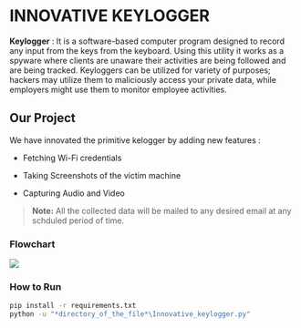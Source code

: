 # INNOVATIVE KEYLOGGER
**Keylogger** : It is a software-based computer program designed to record any input from the keys from the keyboard. Using this utility it works as a spyware where clients are unaware their activities are being followed and are being tracked. Keyloggers can be utilized for variety of purposes; hackers may utilize them to maliciously access your private data, while employers might use them to monitor employee activities.

## Our Project
We have innovated the primitive kelogger by adding new features :
- Fetching Wi-Fi credentials

- Taking Screenshots of the victim machine

- Capturing Audio and Video
> **Note:** All the collected data will be mailed to any desired email at any schduled period of time.

### Flowchart
![](Innovative-Keylogger/Flowchart.jpeg)

### How to Run

```sh
pip install -r requirements.txt
python -u "*directory_of_the_file*\Innovative_keylogger.py"
```
